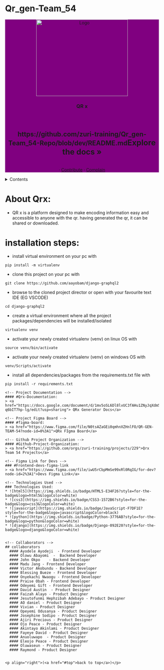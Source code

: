 # Qr_gen-Team_54


<!-- Qrx LOGO -->
<div align="center"style="background-color:purple">
  <a href="https://github.com/zuri-training/qr_gen_team60">
    <img src="https://github.com/zuri-training/Qr_gen-Team_54-Repo/blob/dev/assets/logo.svg" alt="Logo" width="300" height="250">
  </a>

<h3 align="center">QR x</h3>
  <p align="center"><h3>
    </h3>
    <br />
    <h2>https://github.com/zuri-training/Qr_gen-Team_54-Repo/blob/dev/README.md<big>Explore the docs »</big></a></h2>
    <br />
    ·
    <a href="#issues">Contribute</a>
    ·
    <a href="#issues">Complain</a>
  </p>
</div>



<!-- main page -->
<details>
  <summary>Contents</summary>
  <ol>
    <li>
      <a href="#about-the-project">About The Project</a>
      <ul>
        <li><a href="#Qrx-Documentation">Qrx Project Documentation</a></li>
        <li><a href="#figma-board">Qrx Figma Board</a></li>  
        <li><a href="#Github-Project-Organization">Qrx Project Organization</a></li> 
        <li><a href="#Frontend-devs-figma-link">Frontend Developers figma link</a></li> 
        <li><a href="#technologies">Technologies</a></li>  
        <li><a href="#collaborators">Collaborators</a></li>
      </ul>
    </li>
  </ol>
</details>


<!-- ABOUT QRx -->
# About Qrx:
- QR x is a platform designed to make encoding information easy and accessible to anyone with the qr. having generated the qr, it can be shared or downloaded. 

# installation steps:
- install virtual environment on your pc with
```
pip install -m virtualenv
```
- clone this project on your pc with
```
git clone https://github.com/aayobam/django-graphql2
```
- browse to the cloned project director or open with your favourite text IDE (EG VSCODE)
```
cd django-graphql2
```
- create a virtual environment where all the project packages/dependencies will be installed/isolated
```
virtualenv venv
```
- activate your newly created virtualenv (venv) on linux OS with
```
source venv/bin/activate
```
- activate your newly created virtualenv (venv) on windows OS with
```
venv/Scripts/activate
```
- install all dependencies/packages from the requirements.txt file with
```
pip install -r requirements.txt

<!-- Project Documentation -->
#### #Qrx-Documentation:
> <a href="https://docs.google.com/document/d/1mv5oSL6Dl8lvUC3fAHu1ZNyJqXdm5LX-q6bIT7hp-lg/edit?usp=sharing"> QRx Generator Docs</a>

<!-- Project Figma Board -->
#### #figma-board:
> <a href="https://www.figma.com/file/N0tsAZaGEi0qmhnXZHnlFO/QR-GEN-TEAM-54?node-id=0%3A1">QRx FIgma Board</a>

<!-- Github Project Organization -->
#### #Github-Project-Organization:
> <a href="https://github.com/orgs/zuri-training/projects/229">Qrx Team 54 Projects</a>

<!-- Figma Link for Devs -->
### #Frontend-devs-figma-link
> <a href="https://www.figma.com/file/iwU5rCbpMmSe99xRl0RqIG/for-dev?node-id=2%3A1">Devs Figma Link</a>

<!-- Technologies Used -->
### Technologies Used:
* ![html5](https://img.shields.io/badge/HTML5-E34F26?style=for-the-badge&logo=html5&logoColor=white)
* ![css3](https://img.shields.io/badge/CSS3-1572B6?style=for-the-badge&logo=css3&logoColor=white)
* ![javascript](https://img.shields.io/badge/JavaScript-F7DF1E?style=for-the-badge&logo=javascript&logoColor=black)
* ![python](https://img.shields.io/badge/Python-3776AB?style=for-the-badge&logo=python&logoColor=white)
* ![django](https://img.shields.io/badge/Django-092E20?style=for-the-badge&logo=django&logoColor=white)


<!-- Collaborators -->
## collaborators
  #### Ayodele Ayodeji  - Frontend Developer
  #### Olowu Abayomi  -  Backend Developer
  #### John Okpo    - Backend Developer
  #### Madu Jang - Frontend Developer
  #### Victor Akobundu - Backend Developer
  #### Blessing Bueze - Frontend Developer
  #### Onyekachi Nwaogu - Frontend Developer
  #### Praise Obah - Frontend Developer
  #### Odeyemi Gift - Frontend Developer
  #### David Austin  - Product Designer
  #### Faizah Alayo - Product Designer
  #### Jesutofunmi Hephzibah Adebayo - Product Designer
  #### AO daniel - Product Designer
  #### Vivian - Product Designer
  #### Opeyemi Odusanya - Product Designer
  #### Josephine Sodipo - Product Designer 
  #### Ajiri Precious - Product Designer
  #### Ojo Peace - Product Designer
  #### Akintayo Akinlami - Product Designer
  #### Fayeye David - Product Designer
  #### Anuoluwapo  - Product Designer
  #### Eleojo Peace - Product Designer
  #### Oluwaseun - Product Designer
  #### Raymond - Product Designer


<p align="right">(<a href="#top">back to top</a>)</p>

